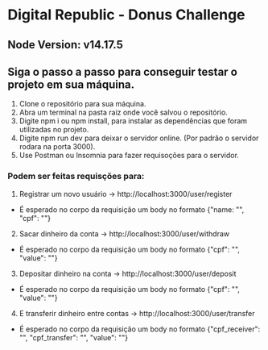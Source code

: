# Digital Republic - Donus Challenge

## Node Version: v14.17.5

## Siga o passo a passo para conseguir testar o projeto em sua máquina.

1. Clone o repositório para sua máquina.
2. Abra um terminal na pasta raiz onde você salvou o repositório.
3. Digite npm i ou npm install, para instalar as dependências que foram utilizadas no projeto.
4. Digite npm run dev para deixar o servidor online. (Por padrão o servidor rodara na porta 3000).
5. Use Postman ou Insomnia para fazer requisoções para o servidor.


### Podem ser feitas requisções para:

1. Registrar um novo usuário -> http://localhost:3000/user/register
  - É esperado no corpo da requisição um body no formato {"name: "", "cpf": ""}
  
2. Sacar dinheiro da conta -> http://localhost:3000/user/withdraw
  - É esperado no corpo da requisição um body no formato {"cpf": "", "value": ""}
  
3. Depositar dinheiro na conta -> http://localhost:3000/user/deposit
  - É esperado no corpo da requisição um body no formato {"cpf": "", "value": ""}

4. E transferir dinheiro entre contas -> http://localhost:3000/user/transfer
  - É esperado no corpo da requisição um body no formato {"cpf_receiver": "",	"cpf_transfer": "", "value": ""}
